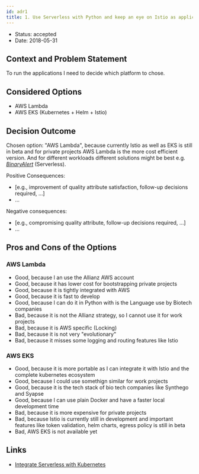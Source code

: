 ```yaml
---
id: adr1
title: 1. Use Serverless with Python and keep an eye on Istio as application runtime
---
```

* Status: accepted 
* Date: 2018-05-31

## Context and Problem Statement

To run the applications I need to decide which platform to chose.

## Considered Options

* AWS Lambda
* AWS EKS \(Kubernetes + Helm + Istio\)

## Decision Outcome

Chosen option: "AWS Lambda", because currently Istio as well as EKS is still in beta and for private projects AWS Lambda is the more cost efficient version. And for different workloads different solutions might be best e.g. [_BinaryAlert_](https://github.com/airbnb/binaryalert) \(Serverless\).

Positive Consequences: 
* [e.g., improvement of quality attribute satisfaction, follow-up decisions required, …]
* …

Negative consequences: 
* [e.g., compromising quality attribute, follow-up decisions required, …]
* …

## Pros and Cons of the Options

### AWS Lambda 

* Good, because I an use the Allianz AWS account
* Good, because it has lower cost for bootstrapping private projects
* Good, because it is tightly integrated with AWS
* Good, because it is fast to develop
* Good, because I can do it in Python with is the Language use by Biotech companies
* Bad, because it is not the Allianz strategy, so I cannot use it for work projects
* Bad, because it is AWS specific \(Locking\)
* Bad, because it is not very "evolutionary"
* Bad, because it misses some logging and routing features like Istio 

### AWS EKS

* Good, because it is more portable as I can integrate it with Istio and the complete kubernetes ecosystem
* Good, because I could use somethign similar for work projects
* Good, because it is the tech stack of bio tech companies like Synthego and Syapse
* Good, because I can use plain Docker and have a faster local development time
* Bad, because it is more expensive for private projects
* Bad, because Istio is currently still in development and important features like token validation, helm charts, egress policy is still in beta
* Bad, AWS EKS is not available yet

## Links <!-- optional -->

* [Integrate Serverless with Kubernetes](https://medium.com/@jeffzzq/how-to-integrate-an-aws-lambda-function-into-your-kubernetes-service-mesh-5d665f351675)
